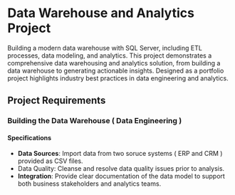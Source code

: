 # Data Warehouse and Analytics Project

Building a modern data warehouse with SQL Server, including ETL processes, data modeling, and analytics.
This project demonstrates a comprehensive data warehousing and analytics solution, from building a data
warehouse to generating actionable insights. Designed as a portfolio project highlights industry best 
practices in data engineering and analytics.


##  Project Requirements

### Building the Data Warehouse ( Data Engineering )

#### Specifications
- **Data Sources**:  Import data from two soruce systems ( ERP and CRM ) provided as CSV files.
- Data Quality:  Cleanse and resolve data quality issues prior to analysis.
- **Integration**:  Provide clear documentation of the data model to support both business stakeholders and analytics teams.
